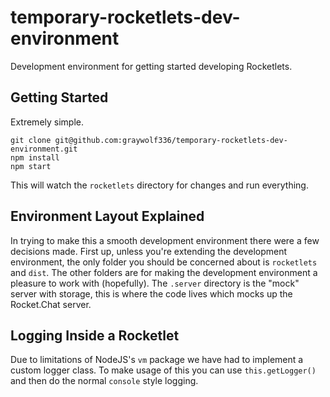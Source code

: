 # temporary-rocketlets-dev-environment
Development environment for getting started developing Rocketlets.

## Getting Started
Extremely simple.

```
git clone git@github.com:graywolf336/temporary-rocketlets-dev-environment.git
npm install
npm start
```

This will watch the `rocketlets` directory for changes and run everything.

## Environment Layout Explained
In trying to make this a smooth development environment there were a few decisions made.
First up, unless you're extending the development environment, the only folder you should be concerned about is `rocketlets` and `dist`.
The other folders are for making the development environment a pleasure to work with (hopefully).
The `.server` directory is the "mock" server with storage, this is where the code lives which mocks up the Rocket.Chat server.

## Logging Inside a Rocketlet
Due to limitations of NodeJS's `vm` package we have had to implement a custom logger class.
To make usage of this you can use `this.getLogger()` and then do the normal `console` style logging.
